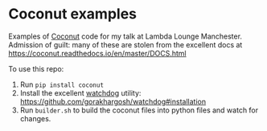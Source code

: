 Coconut examples
================

Examples of [Coconut](http://coconut-lang.org/) code for my talk at Lambda Lounge Manchester.
Admission of guilt: many of these are stolen from the excellent docs at https://coconut.readthedocs.io/en/master/DOCS.html

To use this repo:

1. Run `pip install coconut`
2. Install the excellent [watchdog](https://github.com/gorakhargosh/watchdog) utility: https://github.com/gorakhargosh/watchdog#installation
3. Run `builder.sh` to build the coconut files into python files and watch for changes.